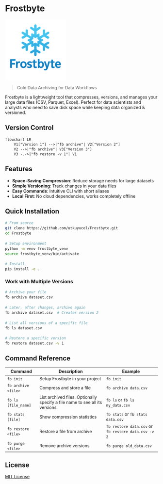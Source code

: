 # Frostbyte

![Frostbyte Logo](imgs/frostbyte_logo_small.png)

> Cold Data Archiving for Data Workflows

Frostbyte is a lightweight tool that compresses, versions, and manages your large data files (CSV, Parquet, Excel). Perfect for data scientists and analysts who need to save disk space while keeping data organized & versioned.

## Version Control

```mermaid
flowchart LR
    V1["Version 1"] -->|"fb archive"| V2["Version 2"]
    V2 -->|"fb archive"| V3["Version 3"]
    V3 -.->|"fb restore -v 1"| V1
```

## Features

- **Space-Saving Compression**: Reduce storage needs for large datasets
- **Simple Versioning**: Track changes in your data files
- **Easy Commands**: Intuitive CLI with short aliases
- **Local First**: No cloud dependencies, works completely offline

## Quick Installation

```bash
# From source
git clone https://github.com/utkuyucel/Frostbyte.git
cd Frostbyte

# Setup environment
python -m venv frostbyte_venv
source frostbyte_venv/bin/activate

# Install
pip install -e .
```

### Work with Multiple Versions

```bash
# Archive your file
fb archive dataset.csv

# Later, after changes, archive again
fb archive dataset.csv  # Creates version 2

# List all versions of a specific file
fb ls dataset.csv

# Restore a specific version
fb restore dataset.csv -v 1
```

## Command Reference

| Command | Description | Example |
|---------|-------------|---------|
| `fb init` | Setup Frostbyte in your project | `fb init` |
| `fb archive <file>` | Compress and store a file | `fb archive data.csv` |
| `fb ls [file_name]` | List archived files. Optionally specify a file name to see all its versions. | `fb ls` or `fb ls my_data.csv` |
| `fb stats [file]` | Show compression statistics | `fb stats` or `fb stats data.csv` |
| `fb restore <file>` | Restore a file from archive | `fb restore data.csv` or `fb restore data.csv -v 2` |
| `fb purge <file>` | Remove archive versions | `fb purge old_data.csv` |

## License

[MIT License](LICENSE)
